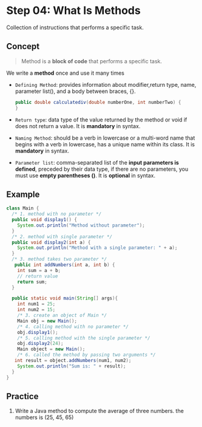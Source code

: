 # Step 04: What Is Methods
Collection of instructions that performs a specific task.
## Concept
>Method is a **block of code** that performs a specific task.

We write a **method** once and use it many times
- `Defining Method`: provides information about modifier,return type, name, parameter list(), 
 and a body between braces, {}.
  ```java
  public double calculatediv(double numberOne, int numberTwo) {
  }
  ```
  
 - `Return type`: data type of the value returned by the method or void if does not return a value. It is **mandatory** in syntax.
 - `Naming Method`: should be a verb in lowercase or a multi-word name that begins with a verb in lowercase, has a unique name within its class. It is **mandatory** in syntax.
 - `Parameter list`: comma-separated list of the **input parameters is defined**, preceded by their data type, if there are no parameters, you must use **empty parentheses ()**.  It is **optional** in syntax.

## Example
```java
class Main {
  /* 1. method with no parameter */
  public void display1() {
    System.out.println("Method without parameter");
  }
  /* 2. method with single parameter */
  public void display2(int a) {
    System.out.println("Method with a single parameter: " + a);
  }
  /* 3. method takes two parameter */
   public int addNumbers(int a, int b) {
    int sum = a + b;
    // return value
    return sum;
  }

  public static void main(String[] args){
    int num1 = 25;
    int num2 = 15;
    /* 3. create an object of Main */
    Main obj = new Main();
    /* 4. calling method with no parameter */
    obj.display1();
    /* 5. calling method with the single parameter */
    obj.display2(24);
    Main object = new Main();
    /* 6. called the method by passing two arguments */
   int result = object.addNumbers(num1, num2);
    System.out.println("Sum is: " + result);
  }
}
```

## Practice
1. Write a Java method to compute the average of three numbers.
the numbers is (25, 45, 65)
